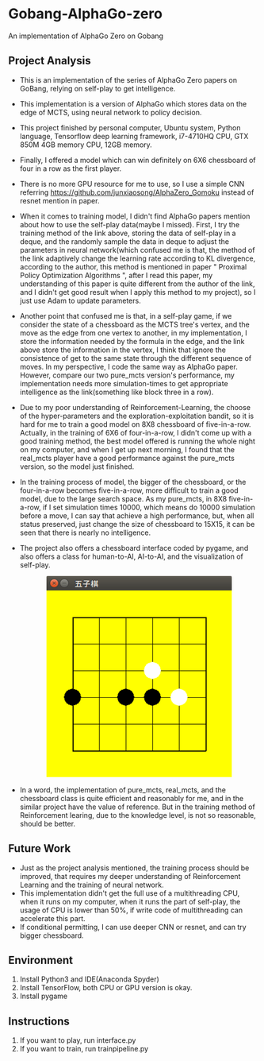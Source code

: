 # Gobang-AlphaGo-zero
An implementation of AlphaGo Zero on Gobang<br>
## Project Analysis

- This is an implementation of the series of AlphaGo Zero papers on GoBang, relying on self-play to get intelligence.
- This implementation is a version of AlphaGo which stores data on the edge of MCTS, using neural network to policy decision.
- This project finished by personal computer, Ubuntu system, Python language, Tensorflow deep learning  framework, i7-4710HQ CPU, GTX 850M 4GB memory CPU, 12GB memory.
- Finally, I offered a model which can win definitely on 6X6 chessboard of four in a row as the first player.
- There is no more GPU resource for me to use, so I use a simple CNN referring  https://github.com/junxiaosong/AlphaZero_Gomoku instead of resnet mention in paper.
- When it comes to training model, I didn't find AlphaGo papers mention about how to use the self-play data(maybe I missed). First, I try the training method of the link above, storing the data of self-play in a deque, and the randomly sample the data in deque to adjust the parameters in neural network(which confused me is that, the method of the link adaptively change the learning rate according to KL divergence, according to the author, this method is mentioned in paper " Proximal Policy Optimization Algorithms ", after I read this paper, my understanding of this paper is quite different from the author of the link, and I didn't get good result when I apply this method to my project), so I just use Adam to update parameters.
- Another point that confused me is that, in a self-play game, if we consider the state of a chessboard as the MCTS tree's vertex, and the move as the edge from one vertex to another, in my implementation, I store the information needed by the formula in the edge, and the link above store the information in the vertex, I think that ignore the consistence of get to the same state through the different sequence of moves. In my perspective, I code the same way as AlphaGo paper. However, compare our two pure_mcts version's performance, my implementation needs more simulation-times to get appropriate intelligence as the link(something like block three in a row).
- Due to my poor understanding of Reinforcement-Learning, the choose of the hyper-parameters and the exploration-exploitation bandit, so it is hard for me to train a good model on 8X8 chessboard of five-in-a-row. Actually, in the training of 6X6 of four-in-a-row, I didn't come up with a good training method, the best model offered is running the whole night on my computer, and when I get up next morning, I found that the real_mcts player have a good performance against the pure_mcts version, so the model just finished.
- In the training process of model, the bigger of the chessboard, or the four-in-a-row becomes five-in-a-row, more difficult to train a good model, due to the large search space. As my pure_mcts, in 8X8 five-in-a-row, if I set simulation times 10000, which means do 10000 simulation before a move, I can say that achieve a high performance, but, when all status preserved, just change the size of chessboard to 15X15, it can be seen that there is nearly no intelligence.
- The project also offers a chessboard interface coded by pygame, and also offers a class for human-to-AI, AI-to-AI, and the visualization of self-play.<br><div align=center>![avatar](./chessboard.png)
  
- In a word, the implementation of pure_mcts, real_mcts, and the chessboard class is quite efficient and reasonably for me, and in the similar project have the value of reference. But in the training method of Reinforcement learing, due to the knowledge level, is not so reasonable, should be better.

## Future Work

- Just as the project analysis mentioned, the training process should be improved, that requires my deeper understanding of Reinforcement Learning and the training of neural network.
- This implementation didn't get the full use of a multithreading CPU, when it runs on my computer, when it runs the part of self-play, the usage of CPU is lower than 50%, if write code of multithreading can accelerate this part.
- If conditional permitting, I can use deeper CNN or resnet, and can try bigger chessboard.

## Environment

1. Install Python3 and IDE(Anaconda Spyder)
2. Install TensorFlow, both CPU or GPU version is okay.
3. Install pygame

## Instructions

1. If you want to play, run interface.py
2. If you want to train, run trainpipeline.py
